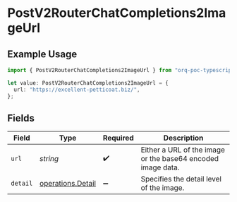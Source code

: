 # PostV2RouterChatCompletions2ImageUrl

## Example Usage

```typescript
import { PostV2RouterChatCompletions2ImageUrl } from "orq-poc-typescript/models/operations";

let value: PostV2RouterChatCompletions2ImageUrl = {
  url: "https://excellent-petticoat.biz/",
};
```

## Fields

| Field                                                       | Type                                                        | Required                                                    | Description                                                 |
| ----------------------------------------------------------- | ----------------------------------------------------------- | ----------------------------------------------------------- | ----------------------------------------------------------- |
| `url`                                                       | *string*                                                    | :heavy_check_mark:                                          | Either a URL of the image or the base64 encoded image data. |
| `detail`                                                    | [operations.Detail](../../models/operations/detail.md)      | :heavy_minus_sign:                                          | Specifies the detail level of the image.                    |